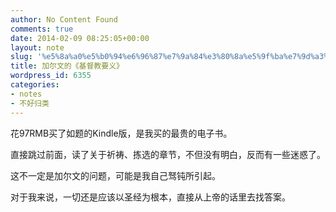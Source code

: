 ```yaml
---
author: No Content Found
comments: true
date: 2014-02-09 08:25:05+00:00
layout: note
slug: '%e5%8a%a0%e5%b0%94%e6%96%87%e7%9a%84%e3%80%8a%e5%9f%ba%e7%9d%a3%e6%95%99%e8%a6%81%e4%b9%89%e3%80%8b'
title: 加尔文的《基督教要义》
wordpress_id: 6355
categories:
- notes
- 不好归类
---
```


花97RMB买了如题的Kindle版，是我买的最贵的电子书。




直接跳过前面，读了关于祈祷、拣选的章节，不但没有明白，反而有一些迷惑了。




这不一定是加尔文的问题，可能是我自己驽钝所引起。




对于我来说，一切还是应该以圣经为根本，直接从上帝的话里去找答案。
